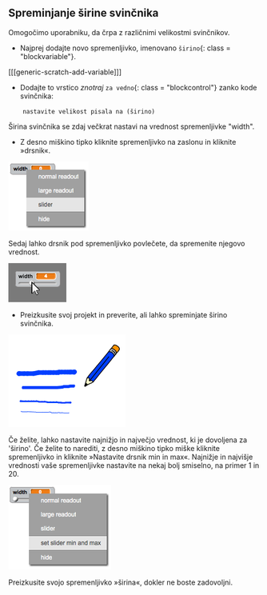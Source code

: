 ## Spreminjanje širine svinčnika

Omogočimo uporabniku, da črpa z različnimi velikostmi svinčnikov.

+ Najprej dodajte novo spremenljivko, imenovano `širino`{: class = "blockvariable"}.

[[[generic-scratch-add-variable]]]

+ Dodajte to vrstico *znotraj* `za vedno`{: class = "blockcontrol"} zanko kode svinčnika:

```blocks
    nastavite velikost pisala na (širino)
```

Širina svinčnika se zdaj večkrat nastavi na vrednost spremenljivke "width".

+ Z desno miškino tipko kliknite spremenljivko na zaslonu in kliknite »drsnik«.

![screenshot](images/paint-slider.png)

Sedaj lahko drsnik pod spremenljivko povlečete, da spremenite njegovo vrednost.

![screenshot](images/paint-slider-change.png)

+ Preizkusite svoj projekt in preverite, ali lahko spreminjate širino svinčnika.

![screenshot](images/paint-width-test.png)

Če želite, lahko nastavite najnižjo in največjo vrednost, ki je dovoljena za 'širino'. Če želite to narediti, z desno miškino tipko miške kliknite spremenljivko in kliknite »Nastavite drsnik min in max«. Najnižje in najvišje vrednosti vaše spremenljivke nastavite na nekaj bolj smiselno, na primer 1 in 20.

![screenshot](images/paint-slider-max.png)

Preizkusite svojo spremenljivko »širina«, dokler ne boste zadovoljni.